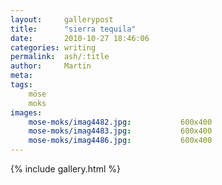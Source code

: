 ```yaml
---
layout:     gallerypost
title:      "sierra tequila"
date:       2010-10-27 18:46:06
categories: writing
permalink:  ash/:title
author:     Martin
meta:
tags:
    möse
    moks
images:
    mose-moks/imag4482.jpg:           600x400
    mose-moks/imag4483.jpg:           600x400
    mose-moks/imag4486.jpg:           600x400
---
```


{% include gallery.html %}
